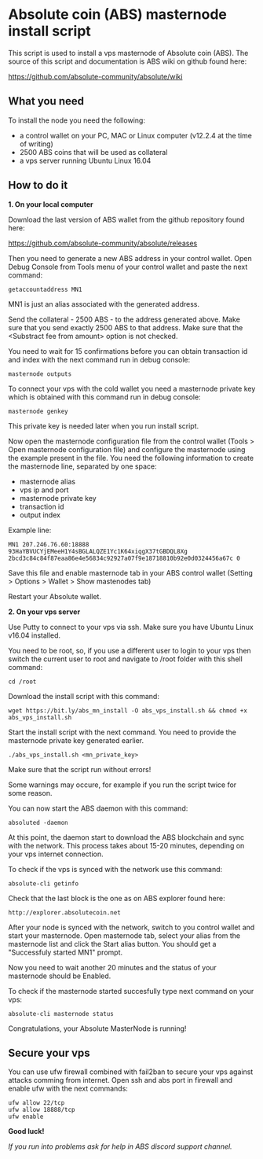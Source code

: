 # Absolute coin (ABS) masternode install script

This script is used to install a vps masternode of Absolute coin (ABS).
The source of this script and documentation is ABS wiki on github found here:

https://github.com/absolute-community/absolute/wiki


## What you need

To install the node you need the following:
- a control wallet on your PC, MAC or Linux computer (v12.2.4 at the time of writing)
- 2500 ABS coins that will be used as collateral
- a vps server running Ubuntu Linux 16.04


## How to do it

**1. On your local computer**

Download the last version of ABS wallet from the github repository found here:

https://github.com/absolute-community/absolute/releases

Then you need to generate a new ABS address in your control wallet. Open Debug Console from Tools menu of your control wallet and paste the next command:

	getaccountaddress MN1

MN1 is just an alias associated with the generated address.

Send the collateral - 2500 ABS - to the address generated above. Make sure that you send exactly 2500 ABS to that address. Make sure that the \<Substract fee from amount\> option is not checked.

You need to wait for 15 confirmations before you can obtain transaction id and index with the next command run in debug console:

	masternode outputs

To connect your vps with the cold wallet you need a masternode private key which is obtained with this command run in debug console:

	masternode genkey

This private key is needed later when you run install script.

Now open the masternode configuration file from the control wallet (Tools > Open masternode configuration file) and configure the masternode using the example present in the file.
You need the following information to create the masternode line, separated by one space:
- masternode alias
- vps ip and port
- masternode private key
- transaction id
- output index

Example line:

	MN1 207.246.76.60:18888 93HaYBVUCYjEMeeH1Y4sBGLALQZE1Yc1K64xiqgX37tGBDQL8Xg 2bcd3c84c84f87eaa86e4e56834c92927a07f9e18718810b92e0d0324456a67c 0

Save this file and enable masternode tab in your ABS control wallet (Setting > Options > Wallet > Show mastenodes tab)

Restart your Absolute wallet.


**2. On your vps server**

Use Putty to connect to your vps via ssh. Make sure you have Ubuntu Linux v16.04 installed.

You need to be root, so, if you use a different user to login to your vps then switch the current user to root and navigate to /root folder with this shell command:

	cd /root

Download the install script with this command:

	wget https://bit.ly/abs_mn_install -O abs_vps_install.sh && chmod +x abs_vps_install.sh

Start the install script with the next command. You need to provide the masternode private key generated earlier.

	./abs_vps_install.sh <mn_private_key>

Make sure that the script run without errors!

Some warnings may occure, for example if you run the script twice for some reason.

You can now start the ABS daemon with this command:

	absoluted -daemon

At this point, the daemon start to download the ABS blockchain and sync with the network. This process takes about 15-20 minutes, depending on your vps internet connection.

To check if the vps is synced with the network use this command:

	absolute-cli getinfo

Check that the last block is the one as on ABS explorer found here:

	http://explorer.absolutecoin.net

After your node is synced with the network, switch to you control wallet and start your masternode. Open masternode tab, select your alias from the masternode list and click the Start alias button. You should get a "Successfuly started MN1" prompt.

Now you need to wait another 20 minutes and the status of your masternode should be Enabled.

To check if the masternode started succesfully type next command on your vps:

	absolute-cli masternode status
	

Congratulations, your Absolute MasterNode is running! 


## Secure your vps

You can use ufw firewall combined with fail2ban to secure your vps against attacks comming from internet.
Open ssh and abs port in firewall and enable ufw with the next commands:

	ufw allow 22/tcp
	ufw allow 18888/tcp
	ufw enable

**Good luck!**

*If you run into problems ask for help in ABS discord support channel.*
